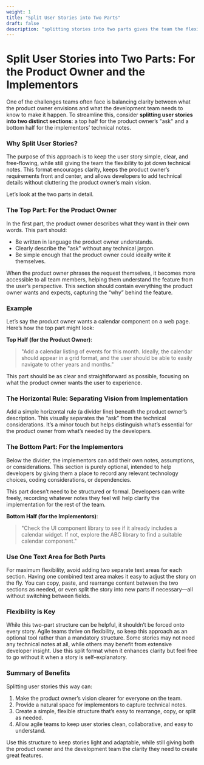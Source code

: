 ```yaml
---
weight: 1
title: "Split User Stories into Two Parts"
draft: false
description: "splitting stories into two parts gives the team the flexibility to jot down technical notes without cluttering the product owner’s main vision."
---
```


# Split User Stories into Two Parts: For the Product Owner and the Implementors

One of the challenges teams often face is balancing clarity between what the product owner envisions and what the development team needs to know to make it happen. To streamline this, consider **splitting user stories into two distinct sections**: a top half for the product owner’s "ask" and a bottom half for the implementors’ technical notes.

### Why Split User Stories?

The purpose of this approach is to keep the user story simple, clear, and free-flowing, while still giving the team the flexibility to jot down technical notes. This format encourages clarity, keeps the product owner’s requirements front and center, and allows developers to add technical details without cluttering the product owner’s main vision.

Let’s look at the two parts in detail.

### The Top Part: For the Product Owner

In the first part, the product owner describes what they want in their own words. This part should:
- Be written in language the product owner understands.
- Clearly describe the "ask" without any technical jargon.
- Be simple enough that the product owner could ideally write it themselves.

When the product owner phrases the request themselves, it becomes more accessible to all team members, helping them understand the feature from the user’s perspective. This section should contain everything the product owner wants and expects, capturing the “why” behind the feature.

### Example

Let’s say the product owner wants a calendar component on a web page. Here’s how the top part might look:

**Top Half (for the Product Owner)**:
> "Add a calendar listing of events for this month. Ideally, the calendar should appear in a grid format, and the user should be able to easily navigate to other years and months."

This part should be as clear and straightforward as possible, focusing on what the product owner wants the user to experience.

### The Horizontal Rule: Separating Vision from Implementation

Add a simple horizontal rule (a divider line) beneath the product owner’s description. This visually separates the “ask” from the technical considerations. It’s a minor touch but helps distinguish what’s essential for the product owner from what’s needed by the developers.

### The Bottom Part: For the Implementors

Below the divider, the implementors can add their own notes, assumptions, or considerations. This section is purely optional, intended to help developers by giving them a place to record any relevant technology choices, coding considerations, or dependencies.

This part doesn’t need to be structured or formal. Developers can write freely, recording whatever notes they feel will help clarify the implementation for the rest of the team.

**Bottom Half (for the Implementors)**:
> "Check the UI component library to see if it already includes a calendar widget. If not, explore the ABC library to find a suitable calendar component."

### Use One Text Area for Both Parts

For maximum flexibility, avoid adding two separate text areas for each section. Having one combined text area makes it easy to adjust the story on the fly. You can copy, paste, and rearrange content between the two sections as needed, or even split the story into new parts if necessary—all without switching between fields.

### Flexibility is Key

While this two-part structure can be helpful, it shouldn’t be forced onto every story. Agile teams thrive on flexibility, so keep this approach as an optional tool rather than a mandatory structure. Some stories may not need any technical notes at all, while others may benefit from extensive developer insight. Use this split format when it enhances clarity but feel free to go without it when a story is self-explanatory.

### Summary of Benefits

Splitting user stories this way can:
1. Make the product owner’s vision clearer for everyone on the team.
2. Provide a natural space for implementors to capture technical notes.
3. Create a simple, flexible structure that’s easy to rearrange, copy, or split as needed.
4. Allow agile teams to keep user stories clean, collaborative, and easy to understand.

Use this structure to keep stories light and adaptable, while still giving both the product owner and the development team the clarity they need to create great features.
